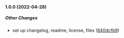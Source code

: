 #### 1.0.0 (2022-04-28)

##### Other Changes

*  set up changelog, readme, license, files ([840dcfb9](https://github.com/jmceager/phmsa_clean/commit/840dcfb9d4c6d5e452797f4c4d195a3987df0280))

